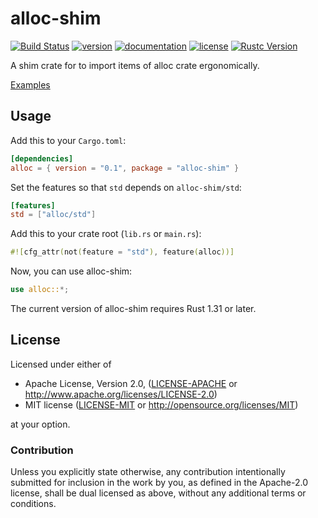 # alloc-shim

[![Build Status](https://travis-ci.com/taiki-e/alloc-shim.svg?branch=master)](https://travis-ci.com/taiki-e/alloc-shim)
[![version](https://img.shields.io/crates/v/alloc-shim.svg)](https://crates.io/crates/alloc-shim/)
[![documentation](https://docs.rs/alloc-shim/badge.svg)](https://docs.rs/alloc-shim/)
[![license](https://img.shields.io/crates/l/alloc-shim.svg)](https://crates.io/crates/alloc-shim/)
[![Rustc Version](https://img.shields.io/badge/rustc-1.31+-lightgray.svg)](https://blog.rust-lang.org/2018/12/06/Rust-1.31-and-rust-2018.html)

A shim crate for to import items of alloc crate ergonomically.

[Examples](examples)

## Usage

Add this to your `Cargo.toml`:

```toml
[dependencies]
alloc = { version = "0.1", package = "alloc-shim" }
```

Set the features so that `std` depends on `alloc-shim/std`:

```toml
[features]
std = ["alloc/std"]
```

Add this to your crate root (`lib.rs` or `main.rs`):

```rust
#![cfg_attr(not(feature = "std"), feature(alloc))]
```

Now, you can use alloc-shim:

```rust
use alloc::*;
```

The current version of alloc-shim requires Rust 1.31 or later.

## License

Licensed under either of

* Apache License, Version 2.0, ([LICENSE-APACHE](LICENSE-APACHE) or <http://www.apache.org/licenses/LICENSE-2.0>)
* MIT license ([LICENSE-MIT](LICENSE-MIT) or <http://opensource.org/licenses/MIT>)

at your option.

### Contribution

Unless you explicitly state otherwise, any contribution intentionally submitted for inclusion in the work by you, as defined in the Apache-2.0 license, shall be dual licensed as above, without any additional terms or conditions.
